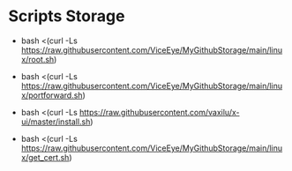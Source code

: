 # Scripts Storage

* bash <(curl -Ls https://raw.githubusercontent.com/ViceEye/MyGithubStorage/main/linux/root.sh)

* bash <(curl -Ls https://raw.githubusercontent.com/ViceEye/MyGithubStorage/main/linux/portforward.sh)

* bash <(curl -Ls https://raw.githubusercontent.com/vaxilu/x-ui/master/install.sh)

* bash <(curl -Ls https://raw.githubusercontent.com/ViceEye/MyGithubStorage/main/linux/get_cert.sh)
